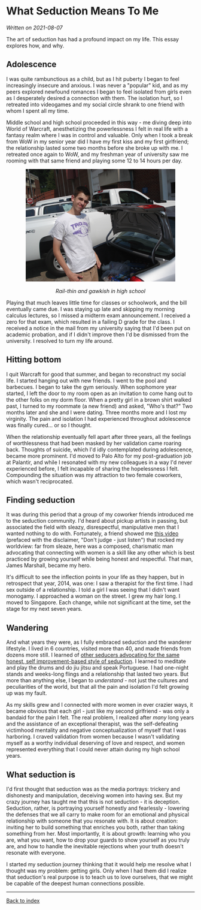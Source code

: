 What Seduction Means To Me
==========================
_Written on 2021-08-07_

The art of seduction has had a profound impact on my life. This essay explores how, and why.

Adolescence
-----------
I was quite rambunctious as a child, but as I hit puberty I began to feel increasingly insecure and anxious. I was never a "popular" kid, and as my peers explored newfound romances I began to feel isolated from girls even as I desperately desired a connection with them. The isolation hurt, so I retreated into videogames and my social circle shrank to one friend with whom I spent all my time.

Middle school and high school proceeded in this way - me diving deep into World of Warcraft, anesthetizing the powerlessness I felt in real life with a fantasy realm where I was in control and valuable. Only when I took a break from WoW in my senior year did I have my first kiss and my first girlfriend; the relationship lasted some two months before she broke up with me. I retreated once again to WoW, and my freshman year of university saw me rooming with that same friend and playing some 12 to 14 hours per day.

<div style="text-align:center">
    <img src="images/me-in-highschool_2008-03.jpg" style="width:400px">
    <p><i>Rail-thin and gawkish in high school</i></p>
</div>

Playing that much leaves little time for classes or schoolwork, and the bill eventually came due. I was staying up late and skipping my morning calculus lectures, so I missed a midterm exam announcement. I received a zero for that exam, which resulted in a failing D grade for the class. I received a notice in the mail from my university saying that I'd been put on academic probation, and if I didn't improve then I'd be dismissed from the university. I resolved to turn my life around.

Hitting bottom
--------------
I quit Warcraft for good that summer, and began to reconstruct my social life. I started hanging out with new friends. I went to the pool and barbecues. I began to take the gym seriously. When sophomore year started, I left the door to my room open as an invitation to come hang out to the other folks on my dorm floor. When a pretty girl in a brown shirt walked past, I turned to my roommate (a new friend) and asked, "Who's that?" Two months later and she and I were dating. Three months more and I lost my virginity. The pain and isolation I had experienced throughout adolescence was finally cured... or so I thought.

When the relationship eventually fell apart after three years, all the feelings of worthlessness that had been masked by her validation came roaring back. Thoughts of suicide, which I'd idly contemplated during adolescence, became more prominent. I'd moved to Palo Alto for my post-graduation job at Palantir, and while I resonated with my new colleagues in a way I'd never experienced before, I felt incapable of sharing the hopelessness I felt. Compounding the situation was my attraction to two female coworkers, which wasn't reciprocated.

Finding seduction
-----------------
It was during this period that a group of my coworker friends introduced me to the seduction community. I'd heard about pickup artists in passing, but associated the field with sleazy, disrespectful, manipulative men that I wanted nothing to do with. Fortunately, a friend showed me [this video](https://www.youtube.com/watch?v=33rsHCWgISI) (prefaced with the disclaimer, "Don't judge - just listen") that rocked my worldview: far from sleaze, here was a composed, charismatic man advocating that connecting with women is a skill like any other which is best practiced by growing yourself while being honest and respectful. That man, James Marshall, became my hero.

It's difficult to see the inflection points in your life as they happen, but in retrospect that year, 2014, was one: I saw a therapist for the first time. I had sex outside of a relationship. I told a girl I was seeing that I didn't want monogamy. I approached a woman on the street. I grew my hair long. I moved to Singapore. Each change, while not significant at the time, set the stage for my next seven years.

Wandering
---------
And what years they were, as I fully embraced seduction and the wanderer lifestyle. I lived in 6 countries, visited more than 40, and made friends from dozens more still. I learned of [other seducers advocating for the same honest, self improvement-based style of seduction](https://en.wikipedia.org/wiki/Zan_Perrion). I learned to meditate and play the drums and do jiu jitsu and speak Portuguese. I had one-night stands and weeks-long flings and a relationship that lasted two years. But more than anything else, I began to _understand_ - not just the cultures and peculiarities of the world, but that all the pain and isolation I'd felt growing up was my fault. 

As my skills grew and I connected with more women in ever crazier ways, it became obvious that each girl - just like my second girlfriend - was only a bandaid for the pain I felt. The real problem, I realized after _many_ long years and the assistance of an exceptional therapist, was the self-defeating victimhood mentality and negative conceptualization of myself that I was harboring. I craved validation from women because I wasn't validating myself as a worthy individual deserving of love and respect, and women represented everything that I could never attain during my high school years.

What seduction is
-----------------
I'd first thought that seduction was as the media portrays: trickery and dishonesty and manipulation, deceiving women into having sex. But my crazy journey has taught me that this is not seduction - it is deception. Seduction, rather, is portraying yourself honestly and fearlessly - lowering the defenses that we all carry to make room for an emotional and physical relationship with someone that you resonate with. It is about creation: inviting her to build something that enriches you both, rather than taking something from her. Most importantly, it is about growth: learning who you are, what you want, how to drop your guards to show yourself as you truly are, and how to handle the inevitable rejections when your truth doesn't resonate with everyone. 

I started my seduction journey thinking that it would help me resolve what I thought was my problem: getting girls. Only when I had them did I realize that seduction's real purpose is to teach us to love ourselves, that we might be capable of the deepest human connections possible.

---

[Back to index](../index.md)
